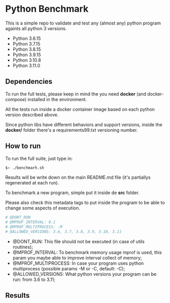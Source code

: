 # Python Benchmark

This is a simple repo to validate and test any (almost any) python program againts all python 3 versions.
 - Python 3.6.15
 - Python 3.7.15
 - Python 3.8.15
 - Python 3.9.15
 - Python 3.10.8
 - Python 3.11.0

## Dependencies

To run the full tests, please keep in mind the you need **docker** (and docker-compose) installed in the environment.

All the tests run inside a docker container image based on each python version described above.

Since python libs have different behaviors and support versions, inside the **docker/** folder there's a requirements99.txt versioning number.

## How to run

To run the full suite, just type in:

```bash
$> ./benchmarh.sh
```

Results will be write down on the main README.md file (it's partiallys regenerated at each run).

To benchmark a new program, simple put it inside de **src** folder.

Please also check this metadata tags to put inside the program to be able to change some aspects of execution.

```python
# @DONT_RUN
# @MPROF_INTERVAL: 0.1
# @MPROF_MULTIPROCESS: -M
# @ALLOWED_VERSIONS: 3.6, 3.7, 3.8, 3.9, 3.10, 3.11
```

 - @DONT_RUN: This file should not be executed (in case of utils routines);
 - @MPROF_INTERVAL: To benchmark memory usage mprof is used, this param you maybe able to improve interval collect of memory;
 - @MPROF_MULTIPROCESS: In case your program uses python multiprocess (possible params -M or -C, default: -C);
 - @ALLOWED_VERSIONS: What python versions your program can be run: from 3.6 to 3.11;

## Results